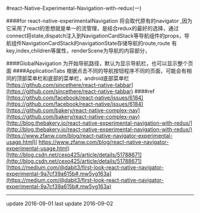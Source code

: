 #react-Native-Experimental-Navigation-with-redux(一)

####for
	react-native-experimentalNavigation 将会取代原有的navigator ,因为它采用了react的思想就是单一的流管理，是结合redux的最好的选择，通过connect将state,dispatch注入到NavigationCardStack等导航组件的props，导航组件NavigationCardStack的navigationState存储导航的route,route 有key,index,children等属性，renderScene为导航的内容部分，
    
####GlobalNavigation
	为开始导航路径，默认为显示导航栏，也可以显示整个页面
####ApplicationTabs
	根据点击不同的导航按钮程序不同的页面，可能会有相同的顶部菜单栏和底部的菜单栏，android底部菜单栏 
  [https://github.com/sincethere/react-native-tabbar](https://github.com/sincethere/react-native-tabbar)
####ref
[https://github.com/facebook/react-native/issues/6184](https://github.com/facebook/react-native/issues/6184)
[https://github.com/bakery/react-native-complex-nav](https://github.com/bakery/react-native-complex-nav)
[http://blog.thebakery.io/react-native-experimental-navigation-with-redux/](http://blog.thebakery.io/react-native-experimental-navigation-with-redux/)
[https://www.zfanw.com/blog/react-native-navigator-experimental-usage.html](
https://www.zfanw.com/blog/react-native-navigator-experimental-usage.html)
[http://blog.csdn.net/cexo425/article/details/51788671](http://blog.csdn.net/cexo425/article/details/51788671)
[https://medium.com/@dabit3/first-look-react-native-navigator-experimental-9a7cf39a615b#.mw5yg163a](https://medium.com/@dabit3/first-look-react-native-navigator-experimental-9a7cf39a615b#.mw5yg163a)
* * *
update 2016-09-01
last update 2016-09-02